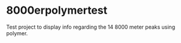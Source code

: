 8000erpolymertest
=================

Test project to display info regarding the 14 8000 meter peaks using polymer.
